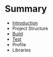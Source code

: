 # Summary

* [Introduction](README.md)
* Project Structure
* [Build](ocaml_build_tools.md)
* [Test](test.md)
* Profile
* Libraries


